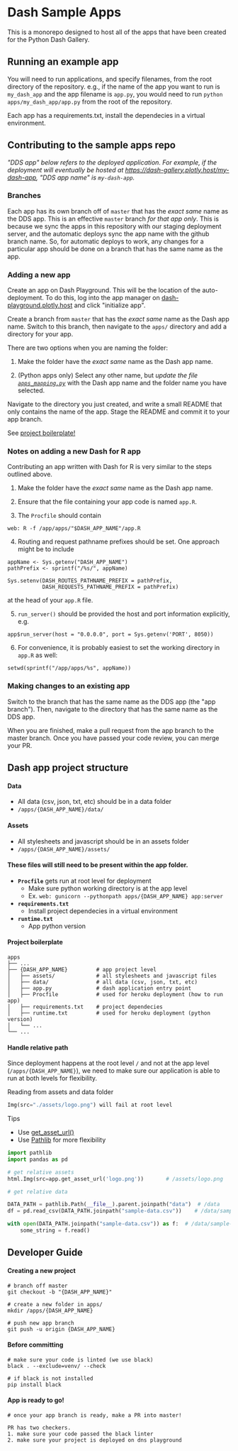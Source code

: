 # Dash Sample Apps

This is a monorepo designed to host all of the apps that have been
created for the Python Dash Gallery.

## Running an example app

You will need to run applications, and specify filenames, from the
root directory of the repository. e.g., if the name of the app you
want to run is `my_dash_app` and the app filename is `app.py`, you
would need to run `python apps/my_dash_app/app.py` from the root
of the repository.

Each app has a requirements.txt, install the dependecies in a virtual
environment.

## Contributing to the sample apps repo

_"DDS app" below refers to the deployed application. For example, if
the deployment will eventually be hosted at
https://dash-gallery.plotly.host/my-dash-app, "DDS app name" is
`my-dash-app`._

### Branches

Each app has its own branch off of `master` that has the _exact same_
name as the DDS app. This is an effective `master` branch _for that
app only_. This is because we sync the apps in this repository with
our staging deployment server, and the automatic deploys sync the app
name with the github branch name. So, for automatic deploys to work,
any changes for a particular app should be done on a branch that has
the same name as the app.

### Adding a new app

Create an app on Dash Playground. This will be the location of the
auto-deployment. To do this, log into the app manager on
[dash-playground.plotly.host](https://dash-playground.plotly.host)
and click "initialize app".

Create a branch from `master` that has the _exact same_ name as the
Dash app name. Switch to this branch, then navigate to the `apps/`
directory and add a directory for your app.

There are two options when you are naming the folder:

1. Make the folder have the _exact same_ name as the Dash app name.

2. (Python apps only) Select any other name, but _update the file
   [`apps_mapping.py`](apps_directory_mapping.py)_ with the Dash app
   name and the folder name you have selected.

Navigate to the directory you just created, and write a small README
that only contains the name of the app. Stage the README and commit it
to your app branch.

See [project boilerplate!](https://github.com/plotly/dash-sample-apps#project-boilerplate)

### Notes on adding a new Dash for R app

Contributing an app written with Dash for R is very similar to the steps outlined above. 

1. Make the folder have the _exact same_ name as the Dash app name.

2. Ensure that the file containing your app code is named `app.R`.

3. The `Procfile` should contain 

```
web: R -f /app/apps/"$DASH_APP_NAME"/app.R
```

4. Routing and request pathname prefixes should be set. One approach might be to include

```
appName <- Sys.getenv("DASH_APP_NAME")
pathPrefix <- sprintf("/%s/", appName)

Sys.setenv(DASH_ROUTES_PATHNAME_PREFIX = pathPrefix,
           DASH_REQUESTS_PATHNAME_PREFIX = pathPrefix)
```

at the head of your `app.R` file.

5. `run_server()` should be provided the host and port information explicitly, e.g.

``
app$run_server(host = "0.0.0.0", port = Sys.getenv('PORT', 8050))
``

6. For convenience, it is probably easiest to set the working directory in `app.R` as well:

``
setwd(sprintf("/app/apps/%s", appName))
``

### Making changes to an existing app

Switch to the branch that has the same name as the DDS app (the "app
branch"). Then, navigate to the directory that has the same name as
the DDS app.

When you are finished, make a pull request from the app branch to the master
branch. Once you have passed your code review, you can merge your PR.

## Dash app project structure

#### Data
- All data (csv, json, txt, etc) should be in a data folder
- `/apps/{DASH_APP_NAME}/data/`

#### Assets
- All stylesheets and javascript should be in an assets folder
- `/apps/{DASH_APP_NAME}/assets/`

####  These files will still need to be present within the app folder.

- **`Procfile`** gets run at root level for deployment
    - Make sure python working directory is at the app level
    - Ex. `web: gunicorn --pythonpath apps/{DASH_APP_NAME} app:server`
- **`requirements.txt`**
    - Install project dependecies in a virtual environment
- **`runtime.txt`**
    - App python version

#### Project boilerplate

    apps
    ├── ...
    ├── {DASH_APP_NAME}         # app project level
    │   ├── assets/             # all stylesheets and javascript files
    │   ├── data/               # all data (csv, json, txt, etc)
    │   ├── app.py              # dash application entry point
    │   ├── Procfile            # used for heroku deployment (how to run app)
    │   ├── requirements.txt    # project dependecies
    │   ├── runtime.txt         # used for heroku deployment (python version)
    │   └── ...                 
    └── ...

#### Handle relative path

Since deployment happens at the root level `/` and not at the app level (`/apps/{DASH_APP_NAME}`), we need to make sure our application is able to run at both levels for flexibility.

Reading from assets and data folder
```Python
Img(src="./assets/logo.png") will fail at root level
```

Tips
 
-  Use [get_asset_url()](https://dash.plot.ly/dash-deployment-server/static-assets)
-  Use [Pathlib](https://docs.python.org/3/library/pathlib.html) for more flexibility

```Python
import pathlib
import pandas as pd

# get relative assets
html.Img(src=app.get_asset_url('logo.png'))       # /assets/logo.png

# get relative data

DATA_PATH = pathlib.Path(__file__).parent.joinpath("data")  # /data
df = pd.read_csv(DATA_PATH.joinpath("sample-data.csv"))    # /data/sample-data.csv

with open(DATA_PATH.joinpath("sample-data.csv")) as f:  # /data/sample-data.csv
    some_string = f.read()
```

## Developer Guide

#### Creating a new project

```
# branch off master
git checkout -b "{DASH_APP_NAME}"

# create a new folder in apps/
mkdir /apps/{DASH_APP_NAME}

# push new app branch
git push -u origin {DASH_APP_NAME}
```

#### Before committing

```
# make sure your code is linted (we use black)
black . --exclude=venv/ --check

# if black is not installed
pip install black
```


#### App is ready to go!
```
# once your app branch is ready, make a PR into master!

PR has two checkers.
1. make sure your code passed the black linter
2. make sure your project is deployed on dns playground
```

